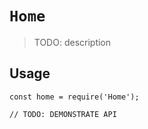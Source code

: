# `Home`

> TODO: description

## Usage

```
const home = require('Home');

// TODO: DEMONSTRATE API
```

